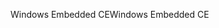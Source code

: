 <span data-ttu-id="cb956-101">Windows Embedded CE</span><span class="sxs-lookup"><span data-stu-id="cb956-101">Windows Embedded CE</span></span>